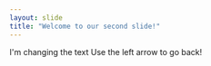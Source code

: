 ```yaml
---
layout: slide
title: "Welcome to our second slide!"
---
```

I'm changing the text
Use the left arrow to go back!
